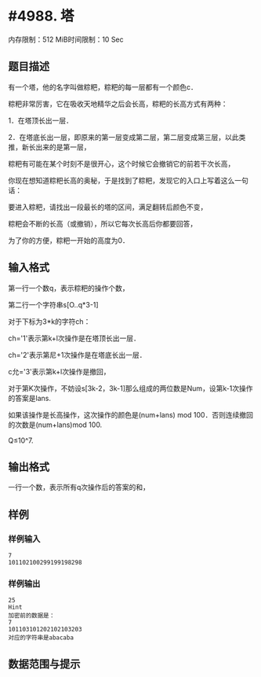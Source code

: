 # #4988. 塔

内存限制：512 MiB时间限制：10 Sec

## 题目描述

有一个塔，他的名字叫做粽粑，粽粑的每一层都有一个颜色c．

粽粑非常厉害，它在吸收天地精华之后会长高，粽粑的长高方式有两种：

1．在塔顶长出一层．

2．在塔底长出一层，即原来的第一层变成第二层，第二层变成第三层，以此类推，新长出来的是第一层，

粽粑有可能在某个时刻不是很开心，这个时候它会撤销它的前若干次长高，

你现在想知道粽粑长高的奥秘，于是找到了粽粑，发现它的入口上写着这么一句话：

要进入粽粑，请找出一段最长的塔的区间，满足翻转后颜色不变，

粽粑会不断的长高（或撤销），所以它每次长高后你都要回答，

为了你的方便，粽粑一开始的高度为0．

## 输入格式

第一行一个数q，表示粽粑的操作个数，

第二行一个字符串s[O..q*3-1]

对于下标为3*k的字符ch：

ch='1'表示第k+l次操作是在塔顶长出一层．

ch='2'表示第尼+1次操作是在塔底长出一层．

c允='3'表示第k+l次操作是撤回，

对于第K次操作，不妨设s[3k-2，3k-1]那么组成的两位数是Num，设第k-1次操作的答案是lans.

如果该操作是长高操作，这次操作的颜色是(num+lans) mod 100．否则连续撤回的次数是(num+lans)mod 100.

Q&le;10^7.

## 输出格式

一行一个数，表示所有q次操作后的答案的和，

## 样例

### 样例输入

    
    7
    101102100299199198298
    

### 样例输出

    
    25
    Hint
    加密前的数据是：
    7
    101103101202102103203
    对应的字符串是abacaba
    

## 数据范围与提示
